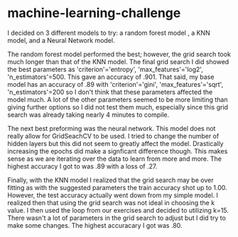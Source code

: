 # machine-learning-challenge

I decided on 3 different models to try: a random forest model , a KNN model, and a
Neural Network model.

The random forest model performed the best; however, the grid search 
took much longer than that of the KNN model. The final grid search I did showed the
best parameters as 'criterion'='entropy', 'max_features'='log2', 'n_estimators'=500.
This gave an accuracy of .901. That said, my base model has an accuracy of .89 
with 'criterion'='gini', 'max_features'='sqrt', 'n_estimators'=200 so I don't think
that these parameters affected the model much. A lot of the other parameters seemed 
to be more limiting than giving further options so I did not test them much, 
especially since this grid search was already taking nearly 4 minutes to compile. 

The next best preforming was the neural network. This model does not really allow
for GridSeachCV to be used. I tried to change the number of hidden layers but this
did not seem to greatly affect the model. Drastically increasing the epochs did make
a signficant difference though. This makes sense as we are iterating over the data to 
learn from more and more. The highest accuracy I got to was .89 with a loss of .27.

Finally, with the KNN model I realized that the grid search may be over fitting as
with the suggested parameters the train accuracy shot up to 1.00. However, the test
accuracy actually went down from my simple model. I realized then that using the grid
search was not ideal in choosing the k value. I then used the loop from our exercises
and decided to utilizing k=15. There wasn't a lot of parameters in the grid search 
to adjust but I did try to make some changes. The highest accuracary I got was .80.